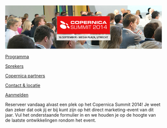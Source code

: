 [![](../images/csummit-header.jpg)](./copernica-summit.md)

[Programma](http://www.copernica.com/nl/ondersteuning/copernica-summit/programma-copernica-summit "Copernica Summit programma")

[Sprekers](http://www.copernica.com/nl/ondersteuning/copernica-summit/sprekers-copernica-summit "Copernica Summit sprekers")

[Copernica
partners](http://www.copernica.com/nl/ondersteuning/copernica-summit/copernica-partners "Copernica partners")

[Contact &
locatie](http://www.copernica.com/nl/ondersteuning/copernica-summit/contact-locatie "Copernica Summit contact & locatie")

[Aanmelden](http://www.copernica.com/nl/ondersteuning/copernica-summit/meld-je-nu-aan-voor-het-copernica-summit "Meld je nu aan voor de Copernica Summit!")

Reserveer vandaag alvast een plek op het Copernica Summit 2014! Je weet
dan zeker dat ook jij er bij kunt zijn op hét direct marketing-event van
dit jaar. Vul het onderstaande formulier in en we houden je op de hoogte
van de laatste ontwikkelingen rondom het event.
